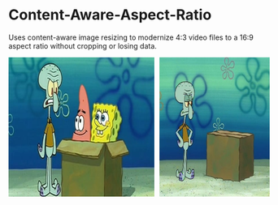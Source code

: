 # Content-Aware-Aspect-Ratio

Uses content-aware image resizing to modernize 4:3 video files to a 16:9 aspect ratio without cropping or losing data.

<div style="display: flex; align-items: center; justify-content: space-between; flex-wrap: nowrap;">
  <a href="https://youtu.be/Ja24xjEEhcs">
    <img src="images/169idiotboxthumbnail.jpg" alt="Watch the video" style="height: 275px; width: auto; margin-right: 10px;">
  </a>
  <a href="https://www.youtube.com/watch?v=Da7cnYIhhfo&ab_channel=AwfulMovieShorts">
    <img src="images/43idiotboxthumbnail.jpg" alt="Watch the video" style="height: 275px; width: auto; margin-left: 10px;">
  </a>
</div>
